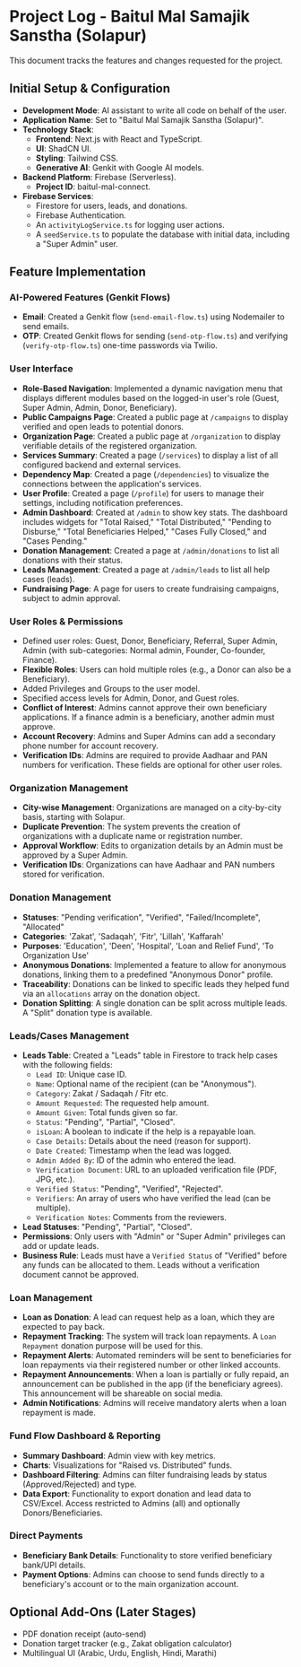 # Project Log - Baitul Mal Samajik Sanstha (Solapur)

This document tracks the features and changes requested for the project.

## Initial Setup & Configuration

- **Development Mode**: AI assistant to write all code on behalf of the user.
- **Application Name**: Set to "Baitul Mal Samajik Sanstha (Solapur)".
- **Technology Stack**: 
  - **Frontend**: Next.js with React and TypeScript.
  - **UI**: ShadCN UI.
  - **Styling**: Tailwind CSS.
  - **Generative AI**: Genkit with Google AI models.
- **Backend Platform**: Firebase (Serverless).
  - **Project ID**: baitul-mal-connect.
- **Firebase Services**:
  - Firestore for users, leads, and donations.
  - Firebase Authentication.
  - An `activityLogService.ts` for logging user actions.
  - A `seedService.ts` to populate the database with initial data, including a "Super Admin" user.

## Feature Implementation

### AI-Powered Features (Genkit Flows)

- **Email**: Created a Genkit flow (`send-email-flow.ts`) using Nodemailer to send emails.
- **OTP**: Created Genkit flows for sending (`send-otp-flow.ts`) and verifying (`verify-otp-flow.ts`) one-time passwords via Twilio.

### User Interface
- **Role-Based Navigation**: Implemented a dynamic navigation menu that displays different modules based on the logged-in user's role (Guest, Super Admin, Admin, Donor, Beneficiary).
- **Public Campaigns Page**: Created a public page at `/campaigns` to display verified and open leads to potential donors.
- **Organization Page**: Created a public page at `/organization` to display verifiable details of the registered organization.
- **Services Summary**: Created a page (`/services`) to display a list of all configured backend and external services.
- **Dependency Map**: Created a page (`/dependencies`) to visualize the connections between the application's services.
- **User Profile**: Created a page (`/profile`) for users to manage their settings, including notification preferences.
- **Admin Dashboard**: Created at `/admin` to show key stats. The dashboard includes widgets for "Total Raised," "Total Distributed," "Pending to Disburse," "Total Beneficiaries Helped," "Cases Fully Closed," and "Cases Pending."
- **Donation Management**: Created a page at `/admin/donations` to list all donations with their status.
- **Leads Management**: Created a page at `/admin/leads` to list all help cases (leads).
- **Fundraising Page**: A page for users to create fundraising campaigns, subject to admin approval.

### User Roles & Permissions

- Defined user roles: Guest, Donor, Beneficiary, Referral, Super Admin, Admin (with sub-categories: Normal admin, Founder, Co-founder, Finance).
- **Flexible Roles**: Users can hold multiple roles (e.g., a Donor can also be a Beneficiary).
- Added Privileges and Groups to the user model.
- Specified access levels for Admin, Donor, and Guest roles.
- **Conflict of Interest**: Admins cannot approve their own beneficiary applications. If a finance admin is a beneficiary, another admin must approve.
- **Account Recovery**: Admins and Super Admins can add a secondary phone number for account recovery.
- **Verification IDs**: Admins are required to provide Aadhaar and PAN numbers for verification. These fields are optional for other user roles.

### Organization Management
- **City-wise Management**: Organizations are managed on a city-by-city basis, starting with Solapur.
- **Duplicate Prevention**: The system prevents the creation of organizations with a duplicate name or registration number.
- **Approval Workflow**: Edits to organization details by an Admin must be approved by a Super Admin.
- **Verification IDs**: Organizations can have Aadhaar and PAN numbers stored for verification.

### Donation Management

- **Statuses**: "Pending verification", "Verified", "Failed/Incomplete", "Allocated"
- **Categories**: 'Zakat', 'Sadaqah', 'Fitr', 'Lillah', 'Kaffarah'
- **Purposes**: 'Education', 'Deen', 'Hospital', 'Loan and Relief Fund', 'To Organization Use'
- **Anonymous Donations**: Implemented a feature to allow for anonymous donations, linking them to a predefined "Anonymous Donor" profile.
- **Traceability**: Donations can be linked to specific leads they helped fund via an `allocations` array on the donation object.
- **Donation Splitting**: A single donation can be split across multiple leads. A "Split" donation type is available.

### Leads/Cases Management
- **Leads Table**: Created a "Leads" table in Firestore to track help cases with the following fields:
    - `Lead ID`: Unique case ID.
    - `Name`: Optional name of the recipient (can be "Anonymous").
    - `Category`: Zakat / Sadaqah / Fitr etc.
    - `Amount Requested`: The requested help amount.
    - `Amount Given`: Total funds given so far.
    - `Status`: "Pending", "Partial", "Closed".
    - `isLoan`: A boolean to indicate if the help is a repayable loan.
    - `Case Details`: Details about the need (reason for support).
    - `Date Created`: Timestamp when the lead was logged.
    - `Admin Added By`: ID of the admin who entered the lead.
    - `Verification Document`: URL to an uploaded verification file (PDF, JPG, etc.).
    - `Verified Status`: "Pending", "Verified", "Rejected".
    - `Verifiers`: An array of users who have verified the lead (can be multiple).
    - `Verification Notes`: Comments from the reviewers.
- **Lead Statuses**: "Pending", "Partial", "Closed".
- **Permissions**: Only users with "Admin" or "Super Admin" privileges can add or update leads.
- **Business Rule**: Leads must have a `Verified Status` of "Verified" before any funds can be allocated to them. Leads without a verification document cannot be approved.

### Loan Management
- **Loan as Donation**: A lead can request help as a loan, which they are expected to pay back.
- **Repayment Tracking**: The system will track loan repayments. A `Loan Repayment` donation purpose will be used for this.
- **Repayment Alerts**: Automated reminders will be sent to beneficiaries for loan repayments via their registered number or other linked accounts.
- **Repayment Announcements**: When a loan is partially or fully repaid, an announcement can be published in the app (if the beneficiary agrees). This announcement will be shareable on social media.
- **Admin Notifications**: Admins will receive mandatory alerts when a loan repayment is made.


### Fund Flow Dashboard & Reporting
- **Summary Dashboard**: Admin view with key metrics.
- **Charts**: Visualizations for "Raised vs. Distributed" funds.
- **Dashboard Filtering**: Admins can filter fundraising leads by status (Approved/Rejected) and type.
- **Data Export**: Functionality to export donation and lead data to CSV/Excel. Access restricted to Admins (all) and optionally Donors/Beneficiaries.

### Direct Payments
- **Beneficiary Bank Details**: Functionality to store verified beneficiary bank/UPI details.
- **Payment Options**: Admins can choose to send funds directly to a beneficiary's account or to the main organization account.

## Optional Add-Ons (Later Stages)

- PDF donation receipt (auto-send)
- Donation target tracker (e.g., Zakat obligation calculator)
- Multilingual UI (Arabic, Urdu, English, Hindi, Marathi)
